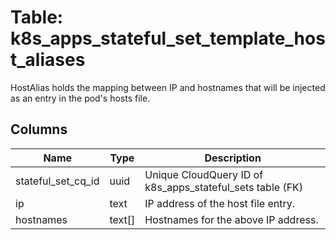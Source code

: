 
# Table: k8s_apps_stateful_set_template_host_aliases
HostAlias holds the mapping between IP and hostnames that will be injected as an entry in the pod's hosts file.
## Columns
| Name        | Type           | Description  |
| ------------- | ------------- | -----  |
|stateful_set_cq_id|uuid|Unique CloudQuery ID of k8s_apps_stateful_sets table (FK)|
|ip|text|IP address of the host file entry.|
|hostnames|text[]|Hostnames for the above IP address.|
